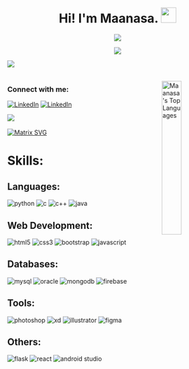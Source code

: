 <h1 align="center">Hi! I'm Maanasa. <img src="https://media.giphy.com/media/hvRJCLFzcasrR4ia7z/giphy.gif" width="35"></h1>

<p align="center"><img src="https://media.giphy.com/media/L1R1tvI9svkIWwpVYr/giphy.gif?cid=ecf05e47ww7unglc4hamcl8zpmpg09bcv0n47c3n27pandr4&rid=giphy.gif&ct=g"></p>

<p align="center">
  <img src="https://readme-typing-svg.demolab.com?font=Fira+Code&size=25&pause=50 0&background=53F8FF00&center=true&vCenter=true&width=435&lines=Welcome+to+my+profile!;I'm+a+Full+Stack+Developer.;I'm+a+UI%2FUX+Designer.;A+Computer+Science+Student.">
</p>

<img src="https://user-images.githubusercontent.com/73097560/115834477-dbab4500-a447-11eb-908a-139a6edaec5c.gif"><br><br>

<img align = "right" src="https://github-readme-stats.vercel.app/api/top-langs/?username=maanza-gs&show_icons=true&hide_border=true&theme=radical" width="30%" alt="Maanasa's Top Languages">

<p align="left">
  <h3 align="left">Connect with me:</h3>
  <a href="https://linkedin.com/in/maanasa-s-a24812211" target="blank"><img src="https://img.shields.io/badge/linkedin-%230077B5.svg?&style=for-the-badge&logo=linkedin&logoColor=white" alt="LinkedIn" /></a>
  <a href="https://dribbble.com/aqianlix" target="blank"><img src="https://img.shields.io/badge/dribbble-%230077B5.svg?&style=for-the-badge&logo=dribbble&logoColor=white" alt="LinkedIn" /></a>
</p>



<img src="https://user-images.githubusercontent.com/73097560/115834477-dbab4500-a447-11eb-908a-139a6edaec5c.gif"><br><br>
[![Matrix SVG](https://raw.githubusercontent.com/rodrigograca31/rodrigograca31/master/matrix.svg)](https://www.youtube.com/watch?v=SDkAGkd4NLc) 

<h1 align="left">Skills:</h1>
<h2>Languages:</h2>
<p><img src = "https://img.shields.io/badge/python-%23F24E1E.svg?style=for-the-badge&logo=python&logoColor=white" alt = "python" />
<img src = "https://img.shields.io/badge/c-%23F24E1E.svg?style=for-the-badge&logo=c&logoColor=white" alt = "c" />
<img src = "https://img.shields.io/badge/cplusplus-%23F24E1E.svg?style=for-the-badge&logo=cplusplus&logoColor=white" alt = "c++" />
<img src = "https://img.shields.io/badge/java-%23F24E1E.svg?style=for-the-badge&logo=java&logoColor=white" alt = "java" /></p>

<h2>Web Development:</h2>
<p><img src = "https://img.shields.io/badge/html5-%23F24E1E.svg?style=for-the-badge&logo=html5&logoColor=white" alt = "html5" />
<img src = "https://img.shields.io/badge/css3-%23F24E1E.svg?style=for-the-badge&logo=css3&logoColor=white" alt = "css3" />
<img src = "https://img.shields.io/badge/bootstrap-%23F24E1E.svg?style=for-the-badge&logo=bootstrap&logoColor=white" alt = "bootstrap" />
<img src = "https://img.shields.io/badge/javascript-%23F24E1E.svg?style=for-the-badge&logo=javascript&logoColor=white" alt = "javascript" /></p>

<h2>Databases:</h2>
<p><img src = "https://img.shields.io/badge/mysql-%23F24E1E.svg?style=for-the-badge&logo=mysql&logoColor=white" alt = "mysql" />
<img src = "https://img.shields.io/badge/oracle-%23F24E1E.svg?style=for-the-badge&logo=oracle&logoColor=white" alt = "oracle" />
<img src = "https://img.shields.io/badge/mongodb-%23F24E1E.svg?style=for-the-badge&logo=mongodb&logoColor=white" alt = "mongodb" />
<img src = "https://img.shields.io/badge/firebase-%23F24E1E.svg?style=for-the-badge&logo=firebase&logoColor=white" alt = "firebase" /></p>

<h2>Tools:</h2>
<p><img src = "https://img.shields.io/badge/adobe%20photoshop-%23F24E1E.svg?style=for-the-badge&logo=adobe%20photoshop&logoColor=white" alt = "photoshop" />
<img src = "https://img.shields.io/badge/adobe%20xd-%23F24E1E.svg?style=for-the-badge&logo=adobe%20xd&logoColor=white" alt = "xd" />
<img src = "https://img.shields.io/badge/adobe%20illustrator-%23F24E1E.svg?style=for-the-badge&logo=adobe%20illustrator&logoColor=white" alt = "illustrator" />
<img src = "https://img.shields.io/badge/figma-%23F24E1E.svg?style=for-the-badge&logo=figma&logoColor=white" alt = "figma" /></p>

<h2>Others:</h2>
<p><img src = "https://img.shields.io/badge/flask-%23F24E1E.svg?style=for-the-badge&logo=flask&logoColor=white" alt = "flask" />
<img src = "https://img.shields.io/badge/react-%23F24E1E.svg?style=for-the-badge&logo=react&logoColor=white" alt = "react" />
<img src = "https://img.shields.io/badge/android%20studio-%23F24E1E.svg?style=for-the-badge&logo=android%20studio&logoColor=white" alt = "android studio" /></p>

